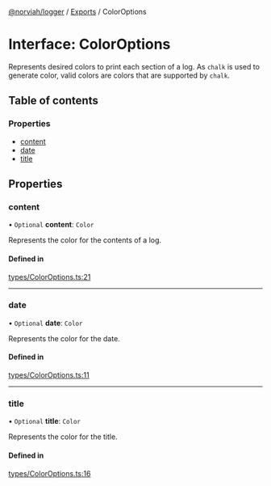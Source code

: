[@norviah/logger](../README.md) / [Exports](../modules.md) / ColorOptions

# Interface: ColorOptions

Represents desired colors to print each section of a log. As `chalk` is used
to generate color, valid colors are colors that are supported by `chalk`.

## Table of contents

### Properties

- [content](ColorOptions.md#content)
- [date](ColorOptions.md#date)
- [title](ColorOptions.md#title)

## Properties

### content

• `Optional` **content**: `Color`

Represents the color for the contents of a log.

#### Defined in

[types/ColorOptions.ts:21](https://github.com/Norviah/logger/blob/f795ed6/src/types/ColorOptions.ts#L21)

___

### date

• `Optional` **date**: `Color`

Represents the color for the date.

#### Defined in

[types/ColorOptions.ts:11](https://github.com/Norviah/logger/blob/f795ed6/src/types/ColorOptions.ts#L11)

___

### title

• `Optional` **title**: `Color`

Represents the color for the title.

#### Defined in

[types/ColorOptions.ts:16](https://github.com/Norviah/logger/blob/f795ed6/src/types/ColorOptions.ts#L16)
